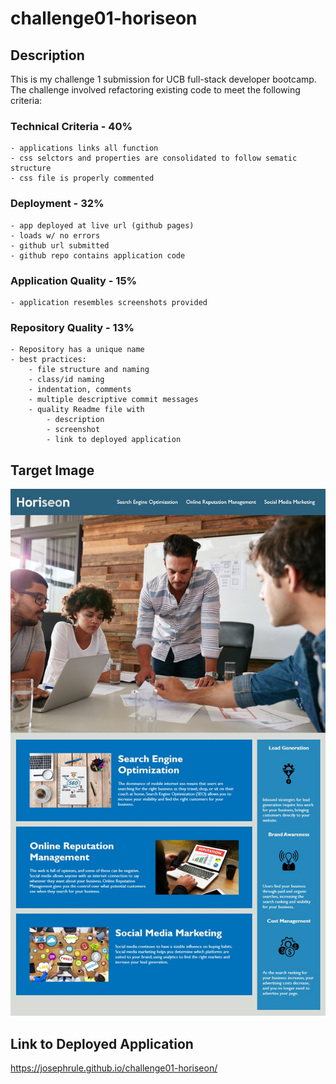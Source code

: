 # challenge01-horiseon

## Description
This is my challenge 1 submission for UCB full-stack developer bootcamp.
The challenge involved refactoring existing code to meet the following criteria:

### Technical Criteria - 40%
	- applications links all function
	- css selctors and properties are consolidated to follow sematic structure
	- css file is properly commented

### Deployment - 32%
	- app deployed at live url (github pages)
	- loads w/ no errors
	- github url submitted
	- github repo contains application code

### Application Quality - 15%
	- application resembles screenshots provided

### Repository Quality - 13%
	- Repository has a unique name
	- best practices:
		- file structure and naming
		- class/id naming
		- indentation, comments
		- multiple descriptive commit messages
		- quality Readme file with
			- description
			- screenshot
            - link to deployed application

## Target Image

![alt text](horiseon-target.jpg)

## Link to Deployed Application

https://josephrule.github.io/challenge01-horiseon/
